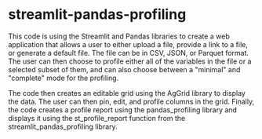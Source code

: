 # streamlit-pandas-profiling
This code is using the Streamlit and Pandas libraries to create a web application that allows a user to either upload a file, provide a link to a file, or generate a default file. The file can be in CSV, JSON, or Parquet format. The user can then choose to profile either all of the variables in the file or a selected subset of them, and can also choose between a "minimal" and "complete" mode for the profiling.

The code then creates an editable grid using the AgGrid library to display the data. The user can then pin, edit, and profile columns in the grid. Finally, the code creates a profile report using the pandas_profiling library and displays it using the st_profile_report function from the streamlit_pandas_profiling library.
